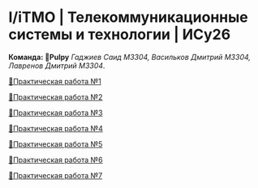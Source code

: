 # I/iTMO | Телекоммуникационные системы и технологии | ИСу26

**Команда: 🍊Pulpy** *Гаджиев Саид M3304, Васильков Дмитрий M3304, Лавренов Дмитрий M3304*.

[🛜Практическая работа №1]()

[🛜Практическая работа №2](https://github.com/Bl00mGuy/ITMO-Computer-Networking/blob/main/reports/M3304_%D0%9F%D0%A0_%E2%84%962_%D0%A2%D0%A1%D0%B8%D0%A2_%D0%93%D0%B0%D0%B4%D0%B6%D0%B8%D0%B5%D0%B2_%D0%92%D0%B0%D1%81%D0%B8%D0%BB%D1%8C%D0%BA%D0%BE%D0%B2_%D0%9B%D0%B0%D0%B2%D1%80%D0%B5%D0%BD%D0%BE%D0%B2.pdf)

[🛜Практическая работа №3](https://github.com/Bl00mGuy/ITMO-Computer-Networking/blob/main/reports/M3304_%D0%9F%D0%A0_%E2%84%963_%D0%A2%D0%A1%D0%B8%D0%A2_%D0%93%D0%B0%D0%B4%D0%B6%D0%B8%D0%B5%D0%B2_%D0%92%D0%B0%D1%81%D0%B8%D0%BB%D1%8C%D0%BA%D0%BE%D0%B2_%D0%9B%D0%B0%D0%B2%D1%80%D0%B5%D0%BD%D0%BE%D0%B2.docx)

[🛜Практическая работа №4](https://github.com/Bl00mGuy/ITMO-Computer-Networking/blob/main/reports/M3304_%D0%9F%D0%A0_%E2%84%964_%D0%A2%D0%A1%D0%B8%D0%A2_%D0%93%D0%B0%D0%B4%D0%B6%D0%B8%D0%B5%D0%B2_%D0%92%D0%B0%D1%81%D0%B8%D0%BB%D1%8C%D0%BA%D0%BE%D0%B2_%D0%9B%D0%B0%D0%B2%D1%80%D0%B5%D0%BD%D0%BE%D0%B2.pdf)

[🛜Практическая работа №5](https://github.com/Bl00mGuy/ITMO-Computer-Networking/blob/main/reports/M3304_%D0%9F%D0%A0_%E2%84%965_%D0%A2%D0%A1%D0%B8%D0%A2_%D0%93%D0%B0%D0%B4%D0%B6%D0%B8%D0%B5%D0%B2_%D0%92%D0%B0%D1%81%D0%B8%D0%BB%D1%8C%D0%BA%D0%BE%D0%B2_%D0%9B%D0%B0%D0%B2%D1%80%D0%B5%D0%BD%D0%BE%D0%B2.pdf)

[🛜Практическая работа №6](https://github.com/Bl00mGuy/ITMO-Computer-Networking/blob/main/reports/M3304_%D0%9F%D0%A0_%E2%84%966_%D0%A2%D0%A1%D0%B8%D0%A2_%D0%93%D0%B0%D0%B4%D0%B6%D0%B8%D0%B5%D0%B2_%D0%92%D0%B0%D1%81%D0%B8%D0%BB%D1%8C%D0%BA%D0%BE%D0%B2_%D0%9B%D0%B0%D0%B2%D1%80%D0%B5%D0%BD%D0%BE%D0%B2.pdf)

[🛜Практическая работа №7](https://github.com/Bl00mGuy/ITMO-Computer-Networking/blob/main/reports/M3304_%D0%9F%D0%A0_%E2%84%967_%D0%A2%D0%A1%D0%B8%D0%A2_%D0%93%D0%B0%D0%B4%D0%B6%D0%B8%D0%B5%D0%B2_%D0%92%D0%B0%D1%81%D0%B8%D0%BB%D1%8C%D0%BA%D0%BE%D0%B2_%D0%9B%D0%B0%D0%B2%D1%80%D0%B5%D0%BD%D0%BE%D0%B2.pdf)
